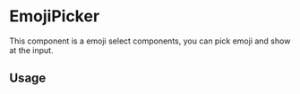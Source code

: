 # EmojiPicker

This component is a emoji select components, you can pick emoji and show at the input.

## Usage



